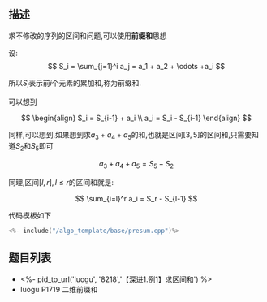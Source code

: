 
## 描述


求不修改的序列的区间和问题,可以使用**前缀和**思想

设:
$$
S_i = \sum_{j=1}^i a_j = a_1 + a_2 + \cdots +a_i
$$

所以$S_i$表示前$i$个元素的累加和,称为前缀和.

可以想到

$$
\begin{align}
    S_i = S_{i-1} + a_i \\
    a_i = S_i - S_{i-1}
\end{align}
$$

同样,可以想到,如果想到求$a_3+a_4+a_5$的和,也就是区间$[3,5]$的区间和,只需要知道$S_2$和$S_5$即可

$$
a_3+a_4 + a_5 = S_5 - S_2
$$

同理,区间$[l,r],l \leqslant r$的区间和就是:

$$
\sum_{i=l}^r a_i = S_r - S_{l-1}
$$

代码模板如下

```cpp
<%- include("/algo_template/base/presum.cpp")%>
```

## 题目列表


- <%- pid_to_url('luogu', '8218','【深进1.例1】求区间和') %>
- luogu P1719 二维前缀和